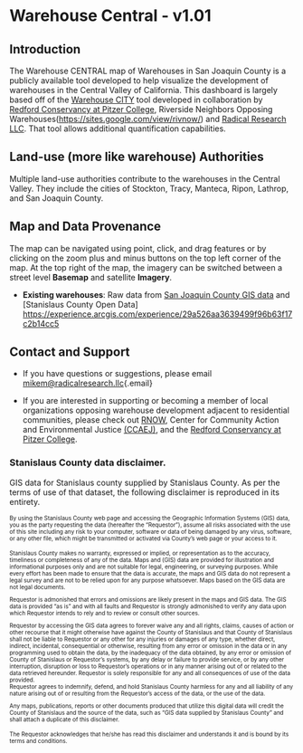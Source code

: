 # Warehouse Central - v1.01

## Introduction

The Warehouse CENTRAL map of Warehouses in San Joaquin County is a publicly available tool developed to help visualize the development of warehouses in the Central Valley of California. This dashboard is largely based off of the [Warehouse CITY](https://radicalresearch.shinyapps.io/WarehouseCITY/) tool developed in collaboration by [Redford Conservancy at Pitzer College](https://www.pitzer.edu/redfordconservancy/), Riverside Neighbors Opposing Warehouses(https://sites.google.com/view/rivnow/) and [Radical Research LLC](http://radicalresearch.llc). That tool allows additional quantification capabilities. 

## Land-use (more like warehouse) Authorities

Multiple land-use authorities contribute to the warehouses in the Central Valley. They include the cities of Stockton, Tracy, Manteca, Ripon, Lathrop, and San Joaquin County.  

## Map and Data Provenance

The map can be navigated using point, click, and drag features or by clicking on the zoom plus and minus buttons on the top left corner of the map. At the top right of the map, the imagery can be switched between a street level **Basemap** and satellite **Imagery**. 

-   **Existing warehouses**: 
Raw data from [San Joaquin County GIS data](https://sjmap.org/GISDataDownload.htm) and 
[Stanislaus County Open Data] https://experience.arcgis.com/experience/29a526aa3639499f96b63f17c2b14cc5

## Contact and Support

-   If you have questions or suggestions, please email [mikem@radicalresearch.llc](mailto:mikem@radicalresearch.llc){.email}

-   If you are interested in supporting or becoming a member of local organizations opposing warehouse development adjacent to residential communities, please check out [RNOW](https://tinyurl.com/RIVNOW), Center for Community Action and Environmental Justice [(CCAEJ)](https://www.ccaej.org/), and the [Redford Conservancy at Pitzer College](https://www.pitzer.edu/redfordconservancy/).

### Stanislaus County data disclaimer.  

GIS data for Stanislaus county supplied by Stanislaus County.  As per the terms of use of that dataset, the following disclaimer is reproduced in its entirety.  

<font size='1'>By using the Stanislaus County web page and accessing the Geographic Information Systems (GIS) data, you as the party requesting the data (hereafter the “Requestor”), assume all risks associated with the use of this site including any risk to your computer, software or data of being damaged by any virus, software, or any other file, which might be transmitted or activated via County’s web page or your access to it.

Stanislaus County makes no warranty, expressed or implied, or representation as to the accuracy, timeliness or completeness of any of the data. Maps and (GIS) data are provided for illustration and informational purposes only and are not suitable for legal, engineering, or surveying purposes. While every effort has been made to ensure that the data is accurate, the maps and GIS data do not represent a legal survey and are not to be relied upon for any purpose whatsoever. Maps based on the GIS data are not legal documents. 

Requestor is admonished that errors and omissions are likely present in the maps and GIS data. The GIS data is provided “as is” and with all faults and Requestor is strongly admonished to verify any data upon which Requestor intends to rely and to review or consult other sources. 

Requestor by accessing the GIS data agrees to forever waive any and all rights, claims, causes of action or other recourse that it might otherwise have against the County of Stanislaus and that County of Stanislaus shall not be liable to Requestor or any other for any injuries or damages of any type, whether direct, indirect, incidental, consequential or otherwise, resulting from any error or omission in the data or in any programming used to obtain the data, by the inadequacy of the data obtained, by any error or omission of County of Stanislaus or Requestor’s systems, by any delay or failure to provide service, or by any other interruption, disruption or loss to Requestor’s operations or in any manner arising out of or related to the data retrieved hereunder. Requestor is solely responsible for any and all consequences of use of the data provided.  
Requestor agrees to indemnify, defend, and hold Stanislaus County harmless for any and all liability of any nature arising out of or resulting from the Requestor’s access of the data, or the use of the data. 

Any maps, publications, reports or other documents produced that utilize this digital data will credit the County of Stanislaus and the source of the data, such as “GIS data supplied by Stanislaus County” and shall attach a duplicate of this disclaimer.

The Requestor acknowledges that he/she has read this disclaimer and understands it and is bound by its terms and conditions.</font>

